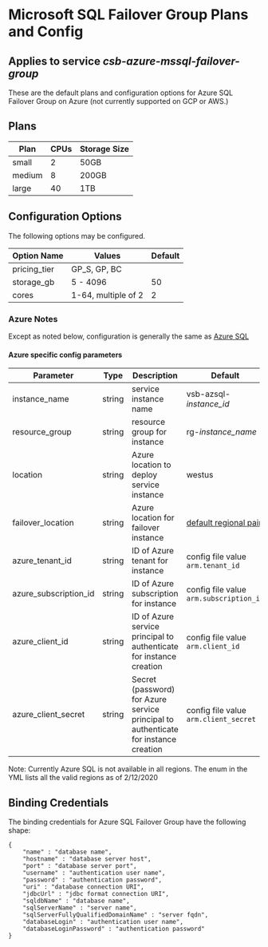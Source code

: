 # Microsoft SQL Failover Group Plans and Config
## Applies to service *csb-azure-mssql-failover-group*
These are the default plans and configuration options for Azure SQL Failover Group on Azure (not currently supported on GCP or AWS.)

## Plans

| Plan       | CPUs | Storage Size |
|------------|------|--------------|
|small       | 2    | 50GB         |
|medium      | 8    | 200GB        |
|large       | 40   | 1TB          |

## Configuration Options

The following options may be configured.

| Option Name | Values              | Default |
|-------------|---------------------|---------|
| pricing_tier| GP_S, GP, BC        |         |
| storage_gb  | 5 - 4096            | 50      |
| cores       | 1-64, multiple of 2 | 2       |

### Azure Notes

Except as noted below, configuration is generally the same as [Azure SQL](./mssql-plans-and-config.md)

#### Azure specific config parameters

| Parameter | Type | Description |Default |
|-----------|--------|------------|--------|
| instance_name  |string| service instance name | vsb-azsql-*instance_id* |
| resource_group |string| resource group for instance | rg-*instance_name* |
| location  |string|Azure location to deploy service instance | westus |
| failover_location |string|Azure location for failover instance | [default regional pair]([failover_region](https://docs.microsoft.com/en-us/azure/best-practices-availability-paired-regions#azure-regional-pairs))|
| azure_tenant_id | string | ID of Azure tenant for instance | config file value `arm.tenant_id` |
| azure_subscription_id | string | ID of Azure subscription for instance | config file value `arm.subscription_id` |
| azure_client_id | string | ID of Azure service principal to authenticate for instance creation | config file value `arm.client_id` |
| azure_client_secret | string | Secret (password) for Azure service principal to authenticate for instance creation | config file value `arm.client_secret` |

Note: Currently Azure SQL is not available in all regions. The enum in the YML lists all the valid regions as of 2/12/2020

## Binding Credentials

The binding credentials for Azure SQL Failover Group have the following shape:

```
{
    "name" : "database name",
    "hostname" : "database server host",
    "port" : "database server port",
    "username" : "authentication user name",
    "password" : "authentication password",
    "uri" : "database connection URI",
    "jdbcUrl" : "jdbc format connection URI",
    "sqldbName" : "database name",
    "sqlServerName" : "server name",
    "sqlServerFullyQualifiedDomainName" : "server fqdn",
    "databaseLogin" : "authentication user name",
    "databaseLoginPassword" : "authentication password"
}
```

